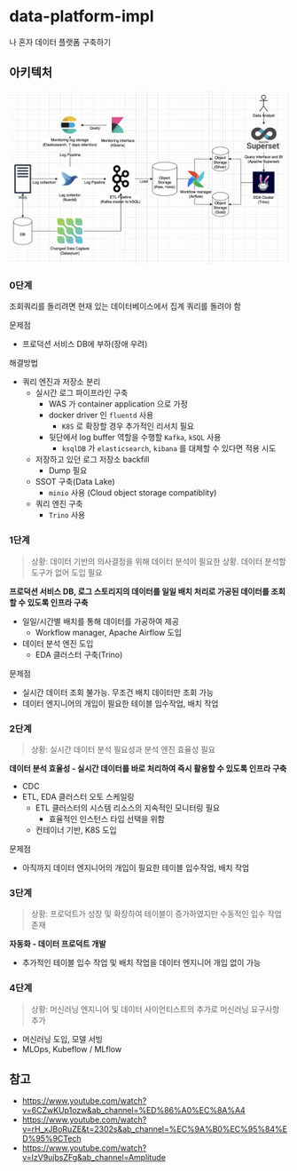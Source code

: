 # data-platform-impl

나 혼자 데이터 플랫폼 구축하기

## 아키텍처

![](./architecture_v0.1.png)

### 0단계

조회쿼리를 돌리려면 현재 있는 데이터베이스에서 집계 쿼리를 돌려야 함

문제점
- 프로덕션 서비스 DB에 부하(장애 우려)

해결방법
- 쿼리 엔진과 저장소 분리
  - 실시간 로그 파이프라인 구축
    - WAS 가 container application 으로 가정
    - docker driver 인 `fluentd` 사용 
      - `K8S` 로 확장할 경우 추가적인 리서치 필요
    - 뒷단에서 log buffer 역할을 수행할 `Kafka`, `kSQL` 사용
      - `ksqlDB` 가 `elasticsearch`, `kibana` 를 대체할 수 있다면 적용 시도
  - 저장하고 있던 로그 저장소 backfill
    - Dump 필요
  - SSOT 구축(Data Lake)
    - `minio` 사용 (Cloud object storage compatiblity)
  - 쿼리 엔진 구축
    - `Trino` 사용

### 1단계

> 상황: 데이터 기반의 의사결정을 위해 데이터 분석이 필요한 상황. 데이터 분석할 도구가 없어 도입 필요

**프로덕션 서비스 DB, 로그 스토리지의 데이터를 일일 배치 처리로 가공된 데이터를 조회할 수 있도록 인프라 구축**

- 일일/시간별 배치를 통해 데이터를 가공하여 제공
  - Workflow manager, Apache Airflow 도입 
- 데이터 분석 엔진 도입
  - EDA 클러스터 구축(Trino)

문제점
- 실시간 데이터 조회 불가능. 무조건 배치 데이터만 조회 가능
- 데이터 엔지니어의 개입이 필요한 테이블 입수작업, 배치 작업

### 2단계

> 상황: 실시간 데이터 분석 필요성과 분석 엔진 효율성 필요

**데이터 분석 효율성 - 실시간 데이터를 바로 처리하여 즉시 활용할 수 있도록 인프라 구축**

- CDC
- ETL, EDA 클러스터 오토 스케일링
  - ETL 클러스터의 시스템 리소스의 지속적인 모니터링 필요
    - 효율적인 인스턴스 타입 선택을 위함
  - 컨테이너 기반, K8S 도입

문제점
- 아직까지 데이터 엔지니어의 개입이 필요한 테이블 입수작업, 배치 작업

### 3단계

> 상황: 프로덕트가 성장 및 확장하여 테이블이 증가하였지만 수동적인 입수 작업 존재

**자동화 - 데이터 프로덕트 개발**

- 추가적인 테이블 입수 작업 및 배치 작업을 데이터 엔지니어 개입 없이 가능

### 4단계

> 상황: 머신러닝 엔지니어 및 데이터 사이언티스트의 추가로 머신러닝 요구사항 추가

- 머신러닝 도입, 모델 서빙
- MLOps, Kubeflow / MLflow

## 참고
- https://www.youtube.com/watch?v=6CZwKUp1ozw&ab_channel=%ED%86%A0%EC%8A%A4
- https://www.youtube.com/watch?v=rH_xJBoRuZE&t=2302s&ab_channel=%EC%9A%B0%EC%95%84%ED%95%9CTech
- https://www.youtube.com/watch?v=lzV9ujbsZFg&ab_channel=Amplitude
